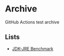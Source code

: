 # Archive
GitHub Actions test archive

## Lists
- [JDK-JRE Benchmark](./jdk-jre-benchmark/README.md)